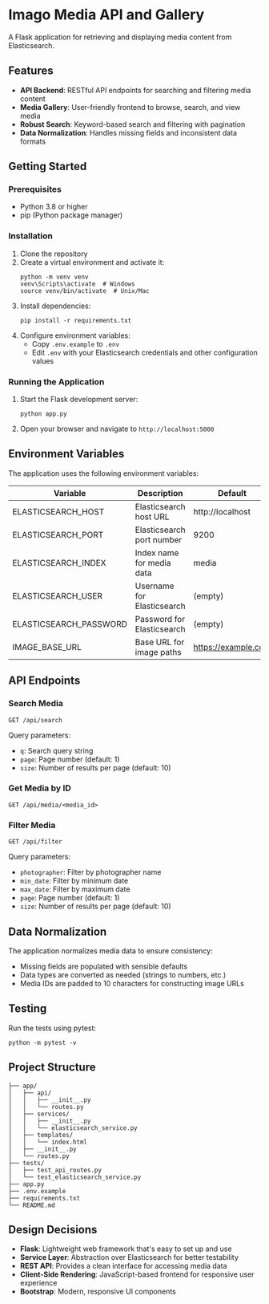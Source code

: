 # Imago Media API and Gallery

A Flask application for retrieving and displaying media content from Elasticsearch.

## Features

- **API Backend**: RESTful API endpoints for searching and filtering media content
- **Media Gallery**: User-friendly frontend to browse, search, and view media
- **Robust Search**: Keyword-based search and filtering with pagination
- **Data Normalization**: Handles missing fields and inconsistent data formats

## Getting Started

### Prerequisites

- Python 3.8 or higher
- pip (Python package manager)

### Installation

1. Clone the repository
2. Create a virtual environment and activate it:
   ```
   python -m venv venv
   venv\Scripts\activate  # Windows
   source venv/bin/activate  # Unix/Mac
   ```
3. Install dependencies:
   ```
   pip install -r requirements.txt
   ```
4. Configure environment variables:
   - Copy `.env.example` to `.env`
   - Edit `.env` with your Elasticsearch credentials and other configuration values

### Running the Application

1. Start the Flask development server:
   ```
   python app.py
   ```
2. Open your browser and navigate to `http://localhost:5000`

## Environment Variables

The application uses the following environment variables:

| Variable | Description | Default |
|----------|-------------|---------|
| ELASTICSEARCH_HOST | Elasticsearch host URL | http://localhost |
| ELASTICSEARCH_PORT | Elasticsearch port number | 9200 |
| ELASTICSEARCH_INDEX | Index name for media data | media |
| ELASTICSEARCH_USER | Username for Elasticsearch | (empty) |
| ELASTICSEARCH_PASSWORD | Password for Elasticsearch | (empty) |
| IMAGE_BASE_URL | Base URL for image paths | https://example.com |

## API Endpoints

### Search Media

```
GET /api/search
```

Query parameters:
- `q`: Search query string
- `page`: Page number (default: 1)
- `size`: Number of results per page (default: 10)

### Get Media by ID

```
GET /api/media/<media_id>
```

### Filter Media

```
GET /api/filter
```

Query parameters:
- `photographer`: Filter by photographer name
- `min_date`: Filter by minimum date
- `max_date`: Filter by maximum date
- `page`: Page number (default: 1)
- `size`: Number of results per page (default: 10)

## Data Normalization

The application normalizes media data to ensure consistency:

- Missing fields are populated with sensible defaults
- Data types are converted as needed (strings to numbers, etc.)
- Media IDs are padded to 10 characters for constructing image URLs

## Testing

Run the tests using pytest:

```
python -m pytest -v
```

## Project Structure

```
├── app/
│   ├── api/
│   │   ├── __init__.py
│   │   └── routes.py
│   ├── services/
│   │   ├── __init__.py
│   │   └── elasticsearch_service.py
│   ├── templates/
│   │   └── index.html
│   ├── __init__.py
│   └── routes.py
├── tests/
│   ├── test_api_routes.py
│   └── test_elasticsearch_service.py
├── app.py
├── .env.example
├── requirements.txt
└── README.md
```

## Design Decisions

- **Flask**: Lightweight web framework that's easy to set up and use
- **Service Layer**: Abstraction over Elasticsearch for better testability
- **REST API**: Provides a clean interface for accessing media data
- **Client-Side Rendering**: JavaScript-based frontend for responsive user experience
- **Bootstrap**: Modern, responsive UI components